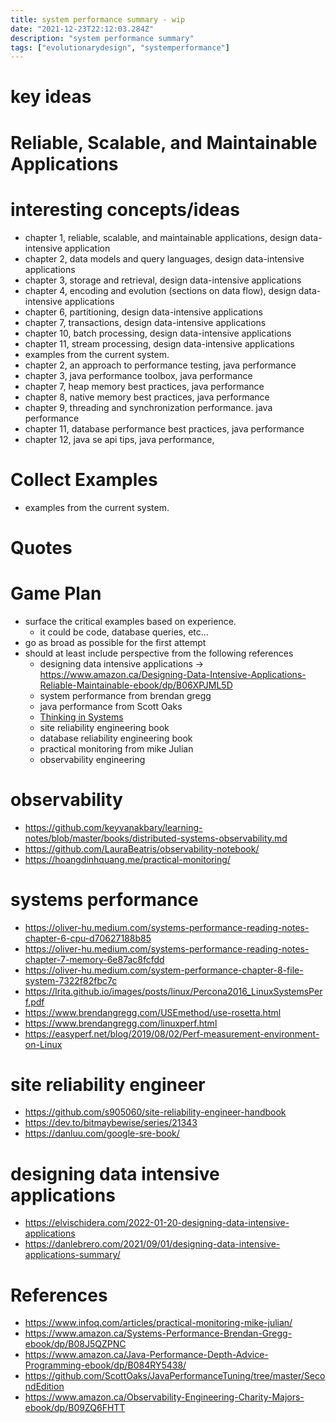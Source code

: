```yaml
---
title: system performance summary - wip
date: "2021-12-23T22:12:03.284Z"
description: "system performance summary"
tags: ["evolutionarydesign", "systemperformance"]
---
```


# key ideas


# Reliable, Scalable, and Maintainable Applications
# interesting concepts/ideas
- chapter 1, reliable, scalable, and maintainable applications, design data-intensive application
- chapter 2, data models and query languages, design data-intensive applications
- chapter 3, storage and retrieval, design data-intensive applications
- chapter 4, encoding and evolution (sections on data flow), design data-intensive applications
- chapter 6, partitioning, design data-intensive applications
- chapter 7, transactions, design data-intensive applications
- chapter 10, batch processing, design data-intensive applications
- chapter 11, stream processing, design data-intensive applications
- examples from the current system.
- chapter 2, an approach to performance testing, java performance
- chapter 3, java performance toolbox, java performance
- chapter 7, heap memory best practices, java performance
- chapter 8, native memory best practices, java performance
- chapter 9, threading and synchronization performance. java performance
- chapter 11, database performance best practices, java performance
- chapter 12, java se api tips, java performance,
# Collect Examples
- examples from the current system.

# Quotes


# Game Plan
- surface the critical examples based on experience.
  - it could be code, database queries, etc...
- go as broad as possible for the first attempt
- should at least include perspective from the following references
  - designing data intensive applications -> https://www.amazon.ca/Designing-Data-Intensive-Applications-Reliable-Maintainable-ebook/dp/B06XPJML5D
  - system performance from brendan gregg
  - java performance from Scott Oaks
  - [Thinking in Systems](https://www.amazon.ca/Thinking-Systems-Donella-H-Meadows-ebook/dp/B005VSRFEA)
  - site reliability engineering book
  - database reliability engineering book
  - practical monitoring from mike Julian
  - observability engineering

# observability

- https://github.com/keyvanakbary/learning-notes/blob/master/books/distributed-systems-observability.md
- https://github.com/LauraBeatris/observability-notebook/
- https://hoangdinhquang.me/practical-monitoring/

# systems performance

- https://oliver-hu.medium.com/systems-performance-reading-notes-chapter-6-cpu-d70627188b85
- https://oliver-hu.medium.com/systems-performance-reading-notes-chapter-7-memory-6e87ac8fcfdd
- https://oliver-hu.medium.com/system-performance-chapter-8-file-system-7322f82fbc7c
- https://lrita.github.io/images/posts/linux/Percona2016_LinuxSystemsPerf.pdf
- https://www.brendangregg.com/USEmethod/use-rosetta.html
- https://www.brendangregg.com/linuxperf.html
- https://easyperf.net/blog/2019/08/02/Perf-measurement-environment-on-Linux

# site reliability engineer

- https://github.com/s905060/site-reliability-engineer-handbook
- https://dev.to/bitmaybewise/series/21343
- https://danluu.com/google-sre-book/

# designing data intensive applications

- https://elvischidera.com/2022-01-20-designing-data-intensive-applications
- https://danlebrero.com/2021/09/01/designing-data-intensive-applications-summary/


# References
- https://www.infoq.com/articles/practical-monitoring-mike-julian/
- https://www.amazon.ca/Systems-Performance-Brendan-Gregg-ebook/dp/B08J5QZPNC
- https://www.amazon.ca/Java-Performance-Depth-Advice-Programming-ebook/dp/B084RY5438/
- https://github.com/ScottOaks/JavaPerformanceTuning/tree/master/SecondEdition
- https://www.amazon.ca/Observability-Engineering-Charity-Majors-ebook/dp/B09ZQ6FHTT